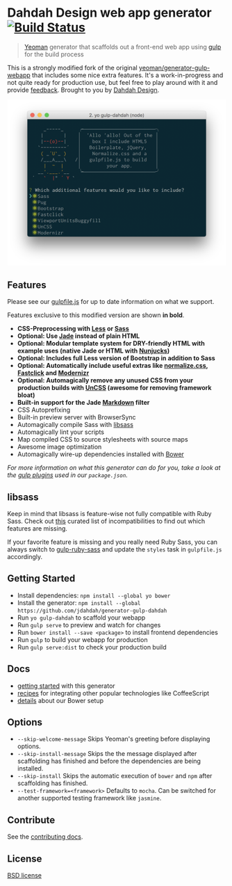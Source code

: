 # Dahdah Design web app generator [![Build Status](https://secure.travis-ci.org/jdahdah/generator-gulp-dahdah.svg?branch=master)](http://travis-ci.org/jdahdah/generator-gulp-dahdah)

> [Yeoman](http://yeoman.io) generator that scaffolds out a front-end web app using [gulp](http://gulpjs.com/) for the build process

This is a strongly modified fork of the original [yeoman/generator-gulp-webapp](https://github.com/yeoman/generator-gulp-webapp) that includes some nice extra features. It's a work-in-progress and not quite ready for production use, but feel free to play around with it and provide [feedback](https://github.com/jdahdah/generator-gulp-dahdah/issues). Brought to you by [Dahdah Design](http://dahdah.de/en/).

![](screenshot.png)


## Features

Please see our [gulpfile.js](app/templates/gulpfile.js) for up to date information on what we support.

Features exclusive to this modified version are shown **in bold**.

* **CSS-Preprocessing with [Less](http://lesscss.org) or [Sass](http://sass-lang.com)**
* **Optional: Use [Jade](http://jade-lang.com) instead of plain HTML**
* **Optional: Modular template system for DRY-friendly HTML with example uses (native Jade or HTML with [Nunjucks](http://mozilla.github.io/nunjucks/))**
* **Optional: Includes full Less version of Bootstrap in addition to Sass**
* **Optional: Automatically include useful extras like [normalize.css](https://github.com/necolas/normalize.css/), [Fastclick](https://github.com/ftlabs/fastclick) and [Modernizr](http://modernizr.com)**
* **Optional: Automagically remove any unused CSS from your production builds with [UnCSS](https://github.com/giakki/uncss) (awesome for removing framework bloat)**
* **Built-in support for the Jade [Markdown](http://daringfireball.net/projects/markdown/) filter**
* CSS Autoprefixing
* Built-in preview server with BrowserSync
* Automagically compile Sass with [libsass](http://libsass.org)
* Automagically lint your scripts
* Map compiled CSS to source stylesheets with source maps
* Awesome image optimization
* Automagically wire-up dependencies installed with [Bower](http://bower.io)

*For more information on what this generator can do for you, take a look at the [gulp plugins](app/templates/_package.json) used in our `package.json`.*


## libsass

Keep in mind that libsass is feature-wise not fully compatible with Ruby Sass. Check out [this](http://sass-compatibility.github.io) curated list of incompatibilities to find out which features are missing.

If your favorite feature is missing and you really need Ruby Sass, you can always switch to [gulp-ruby-sass](https://github.com/sindresorhus/gulp-ruby-sass) and update the `styles` task in `gulpfile.js` accordingly.


## Getting Started

- Install dependencies: `npm install --global yo bower`
- Install the generator: `npm install --global https://github.com/jdahdah/generator-gulp-dahdah`
- Run `yo gulp-dahdah` to scaffold your webapp
- Run `gulp serve` to preview and watch for changes
- Run `bower install --save <package>` to install frontend dependencies
- Run `gulp` to build your webapp for production
- Run `gulp serve:dist` to check your production build


## Docs

* [getting started](docs/README.md) with this generator
* [recipes](docs/recipes/README.md) for integrating other popular technologies like CoffeeScript
* [details](docs/bower.md) about our Bower setup


## Options

- `--skip-welcome-message`
  Skips Yeoman's greeting before displaying options.
- `--skip-install-message`
  Skips the the message displayed after scaffolding has finished and before the dependencies are being installed.
- `--skip-install`
  Skips the automatic execution of `bower` and `npm` after scaffolding has finished.
- `--test-framework=<framework>`
  Defaults to `mocha`. Can be switched for another supported testing framework like `jasmine`.


## Contribute

See the [contributing docs](contributing.md).


## License

[BSD license](http://opensource.org/licenses/bsd-license.php)
